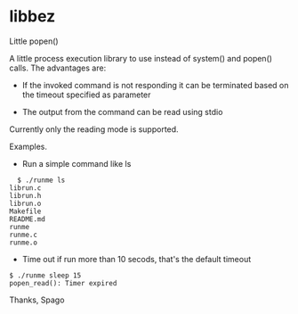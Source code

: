 # libbez
Little popen()

A little process execution library to use instead of system() and popen() calls.
The advantages  are:


  * If the invoked command is not responding it can be terminated based on
    the timeout specified as parameter

  * The output from the command can be read using stdio

Currently only the reading mode is supported.

Examples.

  * Run a simple command like ls
```
  $ ./runme ls
librun.c
librun.h
librun.o
Makefile
README.md
runme
runme.c
runme.o
```

  * Time out if run more than 10 secods, that's the default timeout

```
$ ./runme sleep 15
popen_read(): Timer expired
```

Thanks,
Spago

